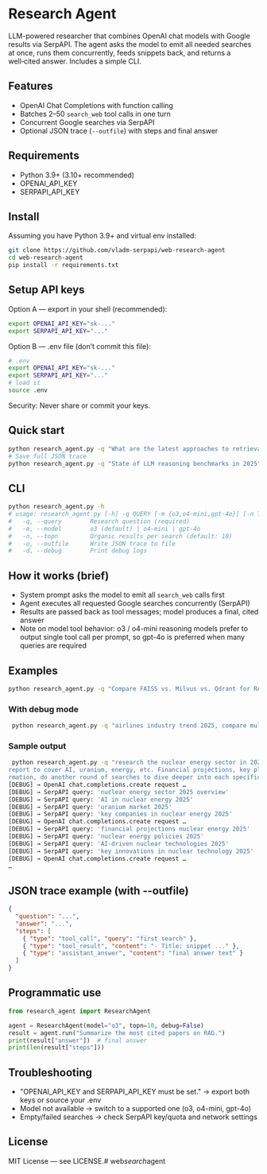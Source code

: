# Research Agent

LLM-powered researcher that combines OpenAI chat models with Google results via SerpAPI. The agent asks the model to emit all needed searches at once, runs them concurrently, feeds snippets back, and returns a well‑cited answer. Includes a simple CLI.

## Features
- OpenAI Chat Completions with function calling
- Batches 2–50 `search_web` tool calls in one turn
- Concurrent Google searches via SerpAPI
- Optional JSON trace (`--outfile`) with steps and final answer

## Requirements
- Python 3.9+ (3.10+ recommended)
- OPENAI_API_KEY
- SERPAPI_API_KEY

## Install

Assuming you have Python 3.9+ and virtual env installed:

```bash
git clone https://github.com/vladm-serpapi/web-research-agent
cd web-research-agent
pip install -r requirements.txt
```

## Setup API keys
Option A — export in your shell (recommended):
```bash
export OPENAI_API_KEY="sk-..."
export SERPAPI_API_KEY="..."
```
Option B — .env file (don’t commit this file):
```bash
# .env
export OPENAI_API_KEY="sk-..."
export SERPAPI_API_KEY="..."
# load it
source .env
```
Security: Never share or commit your keys.

## Quick start
```bash
python research_agent.py -q "What are the latest approaches to retrieval‑augmented generation in 2025?"
# Save full JSON trace
python research_agent.py -q "State of LLM reasoning benchmarks in 2025" --outfile trace.json
```

## CLI
```bash
python research_agent.py -h
# usage: research_agent.py [-h] -q QUERY [-m {o3,o4-mini,gpt-4o}] [-n TOPN] [-o OUTFILE] [-d]
#   -q, --query        Research question (required)
#   -m, --model        o3 (default) | o4-mini | gpt-4o
#   -n, --topn         Organic results per search (default: 10)
#   -o, --outfile      Write JSON trace to file
#   -d, --debug        Print debug logs
```

## How it works (brief)
- System prompt asks the model to emit all `search_web` calls first
- Agent executes all requested Google searches concurrently (SerpAPI)
- Results are passed back as tool messages; model produces a final, cited answer
- Note on model tool behavior: o3 / o4-mini reasoning models prefer to output single tool call per prompt, so gpt-4o is preferred when many queries are required

## Examples
```bash
python research_agent.py -q "Compare FAISS vs. Milvus vs. Qdrant for RAG (2025)" -m o3 -n 8 -o rag_db_trace.json
```

### With debug mode
```bash
 python research_agent.py -q "airlines industry trend 2025, compare multiple trends by impact and research each deeper to provide a comphrehensive picture" --outfile trace.json --debug --model gpt-4o
```

### Sample output

```bash
 python research_agent.py -q "research the nuclear energy sector in 2025 and build a comprehensive thesis / report on it. I want this 
report to cover AI, uranium, energy, etc. Financial projections, key players, companies, etc. Do the research in iterative fashion, after each round of searches and getting new info
rmation, do another round of searches to dive deeper into each specific topic. Don't stop on surface findings. Think and analyze what data are you missing, and proceed to research it deeper." --outfile trace.json --debug --model gpt-4o
[DEBUG] → OpenAI chat.completions.create request …
[DEBUG] → SerpAPI query: 'nuclear energy sector 2025 overview'
[DEBUG] → SerpAPI query: 'AI in nuclear energy 2025'
[DEBUG] → SerpAPI query: 'uranium market 2025'
[DEBUG] → SerpAPI query: 'key companies in nuclear energy 2025'
[DEBUG] → OpenAI chat.completions.create request …
[DEBUG] → SerpAPI query: 'financial projections nuclear energy 2025'
[DEBUG] → SerpAPI query: 'nuclear energy policies 2025'
[DEBUG] → SerpAPI query: 'AI-driven nuclear technologies 2025'
[DEBUG] → SerpAPI query: 'key innovations in nuclear technology 2025'
[DEBUG] → OpenAI chat.completions.create request …
…
```

## JSON trace example (with --outfile)
```json
{
  "question": "...",
  "answer": "...",
  "steps": [
    { "type": "tool_call", "query": "first search" },
    { "type": "tool_result", "content": "- Title: snippet ..." },
    { "type": "assistant_answer", "content": "final answer text" }
  ]
}
```

## Programmatic use
```python
from research_agent import ResearchAgent

agent = ResearchAgent(model="o3", topn=10, debug=False)
result = agent.run("Summarize the most cited papers on RAG.")
print(result["answer"])  # final answer
print(len(result["steps"]))
```

## Troubleshooting
- "OPENAI_API_KEY and SERPAPI_API_KEY must be set." → export both keys or source your .env
- Model not available → switch to a supported one (o3, o4-mini, gpt-4o)
- Empty/failed searches → check SerpAPI key/quota and network settings

## License
MIT License — see LICENSE.#   w e b _ s e a r c h _ a g e n t  
 